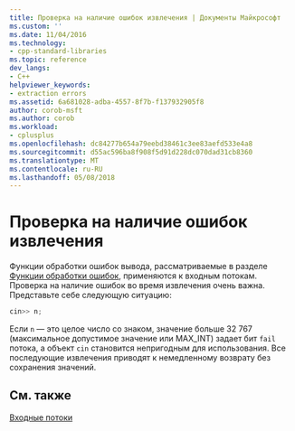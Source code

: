 ```yaml
---
title: Проверка на наличие ошибок извлечения | Документы Майкрософт
ms.custom: ''
ms.date: 11/04/2016
ms.technology:
- cpp-standard-libraries
ms.topic: reference
dev_langs:
- C++
helpviewer_keywords:
- extraction errors
ms.assetid: 6a681028-adba-4557-8f7b-f137932905f8
author: corob-msft
ms.author: corob
ms.workload:
- cplusplus
ms.openlocfilehash: dc84277b654a79eebd38461c3ee83aefd533e4a8
ms.sourcegitcommit: d55ac596ba8f908f5d91d228dc070dad31cb8360
ms.translationtype: MT
ms.contentlocale: ru-RU
ms.lasthandoff: 05/08/2018
---
```

# <a name="testing-for-extraction-errors"></a>Проверка на наличие ошибок извлечения

Функции обработки ошибок вывода, рассматриваемые в разделе [Функции обработки ошибок](../standard-library/output-file-stream-member-functions.md), применяются к входным потокам. Проверка на наличие ошибок во время извлечения очень важна. Представьте себе следующую ситуацию:

```cpp
cin>> n;
```

Если `n` — это целое число со знаком, значение больше 32 767 (максимальное допустимое значение или MAX_INT) задает бит `fail` потока, а объект `cin` становится непригодным для использования. Все последующие извлечения приводят к немедленному возврату без сохранения значений.

## <a name="see-also"></a>См. также

[Входные потоки](../standard-library/input-streams.md)<br/>
